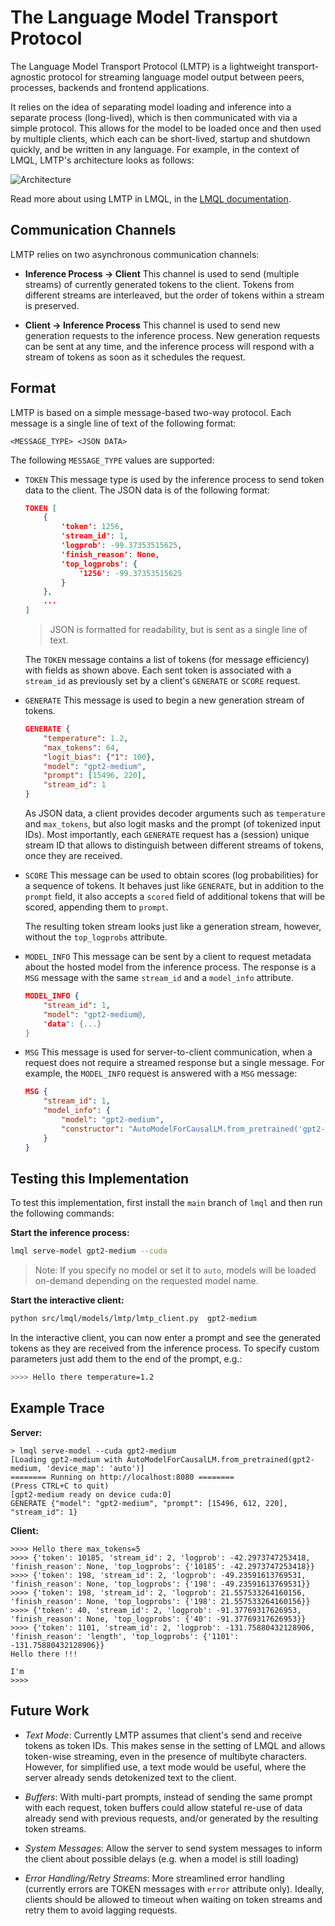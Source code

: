 # The Language Model Transport Protocol

The Language Model Transport Protocol (LMTP) is a lightweight transport-agnostic protocol for streaming language model output between peers, processes, backends and frontend applications. 

It relies on the idea of separating model loading and inference into a separate process (long-lived), which is then communicated with via a simple protocol. This allows for the model to be loaded once and then used by multiple clients, which each can be short-lived, startup and shutdown quickly, and be written in any language. For example, in the context of LMQL, LMTP's architecture looks as follows:

![Architecture](../../../../docs/source/images/inference.svg)

Read more about using LMTP in LMQL, in the [LMQL documentation](https://docs.lmql.ai/en/latest/language/hf.html).

## Communication Channels

LMTP relies on two asynchronous communication channels:

* **Inference Process -> Client** This channel is used to send (multiple streams) of currently generated tokens to the client. Tokens from different streams are interleaved, but the order of tokens within a stream is preserved.

* **Client -> Inference Process** This channel is used to send new generation requests to the inference process. New generation requests can be sent at any time, and the inference process will respond with a stream of tokens as soon as it schedules the request.

## Format

LMTP is based on a simple message-based two-way protocol. Each message is a single line of text of the following format:

```
<MESSAGE_TYPE> <JSON DATA>
```

The following `MESSAGE_TYPE` values are supported:

* `TOKEN` This message type is used by the inference process to send token data to the client. The JSON data is of the following format:

    ```json
    TOKEN [
        {
            'token': 1256, 
            'stream_id': 1, 
            'logprob': -99.37353515625, 
            'finish_reason': None, 
            'top_logprobs': {
                '1256': -99.37353515625
            }
        },
        ...
    ]
    ```

    > JSON is formatted for readability, but is sent as a single line of text.

    The `TOKEN` message contains a list of tokens (for message efficiency) with fields as shown above. Each sent token is associated with a `stream_id` as previously set by a client's `GENERATE` or `SCORE` request.

* `GENERATE` This message is used to begin a new generation stream of tokens.

    ```json
    GENERATE {
        "temperature": 1.2, 
        "max_tokens": 64, 
        "logit_bias": {"1": 100}, 
        "model": "gpt2-medium", 
        "prompt": [15496, 220], 
        "stream_id": 1
    }
    ```
    
    As JSON data, a client provides decoder arguments such as `temperature` and `max_tokens`, but also logit masks and the prompt (of tokenized input IDs). Most importantly, each `GENERATE` request has a (session) unique stream ID that allows to distinguish between different streams of tokens, once they are received. 

* `SCORE` This message can be used to obtain scores (log probabilities) for a sequence of tokens. It behaves just like `GENERATE`, but in addition to the `prompt` field, it also accepts a `scored` field of additional tokens that will be scored, appending them to `prompt`. 

    The resulting token stream looks just like a generation stream, however, without the `top_logprobs` attribute.

* `MODEL_INFO` This message can be sent by a client to request metadata about the hosted model from the inference process. The response is a `MSG` message with the same `stream_id` and a `model_info` attribute.
    ```json
    MODEL_INFO {
        "stream_id": 1,
        "model": "gpt2-medium@,
        "data": {...}
    }
    ```
* `MSG` This message is used for server-to-client communication, when a request does not require a streamed response but a single message. For example, the `MODEL_INFO` request is answered with a `MSG` message: 
    ```json
    MSG {
        "stream_id": 1, 
        "model_info": {
            "model": "gpt2-medium", 
            "constructor": "AutoModelForCausalLM.from_pretrained('gpt2-medium')",
        }
    }
    ```
## Testing this Implementation

To test this implementation, first install the `main` branch of `lmql` and then run the following commands:

**Start the inference process:**

```bash
lmql serve-model gpt2-medium --cuda
```

> Note: If you specify no model or set it to `auto`, models will be loaded on-demand depending on the requested model name.

**Start the interactive client:**

```bash
python src/lmql/models/lmtp/lmtp_client.py  gpt2-medium
```

In the interactive client, you can now enter a prompt and see the generated tokens as they are received from the inference process. To specify custom parameters just add them to the end of the prompt, e.g.:

```bash
>>>> Hello there temperature=1.2
```

## Example Trace

**Server:**
```
> lmql serve-model --cuda gpt2-medium
[Loading gpt2-medium with AutoModelForCausalLM.from_pretrained(gpt2-medium, 'device_map': 'auto')]
======== Running on http://localhost:8080 ========
(Press CTRL+C to quit)
[gpt2-medium ready on device cuda:0]
GENERATE {"model": "gpt2-medium", "prompt": [15496, 612, 220], "stream_id": 1}
```
**Client:**
```
>>>> Hello there max_tokens=5
>>>> {'token': 10185, 'stream_id': 2, 'logprob': -42.2973747253418, 'finish_reason': None, 'top_logprobs': {'10185': -42.2973747253418}}
>>>> {'token': 198, 'stream_id': 2, 'logprob': -49.23591613769531, 'finish_reason': None, 'top_logprobs': {'198': -49.23591613769531}}
>>>> {'token': 198, 'stream_id': 2, 'logprob': 21.557533264160156, 'finish_reason': None, 'top_logprobs': {'198': 21.557533264160156}}
>>>> {'token': 40, 'stream_id': 2, 'logprob': -91.37769317626953, 'finish_reason': None, 'top_logprobs': {'40': -91.37769317626953}}
>>>> {'token': 1101, 'stream_id': 2, 'logprob': -131.75880432128906, 'finish_reason': 'length', 'top_logprobs': {'1101': -131.75880432128906}}
Hello there !!!

I'm
>>>>
```

## Future Work

* *Text Mode*: Currently LMTP assumes that client's send and receive tokens as token IDs. This makes sense in the setting of LMQL and allows token-wise streaming, even in the presence of multibyte characters. However, for simplified use, a text mode would be useful, where the server already sends detokenized text to the client. 

* *Buffers*: With multi-part prompts, instead of sending the same prompt with each request, token buffers could allow stateful re-use of data already send with previous requests, and/or generated by the resulting token streams. 

* *System Messages*: Allow the server to send system messages to inform the client about possible delays (e.g. when a model is still loading)

* *Error Handling/Retry Streams*: More streamlined error handling (currently errors are TOKEN messages with `error` attribute only). Ideally, clients should be allowed to timeout when waiting on token streams and retry them to avoid lagging requests.
